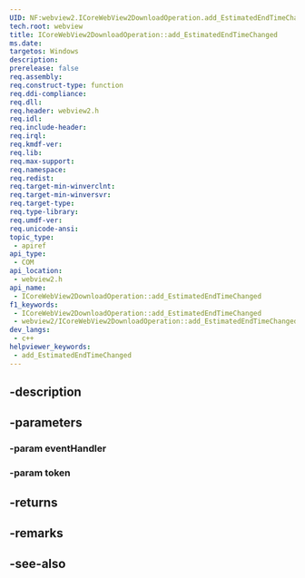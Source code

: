 ```yaml
---
UID: NF:webview2.ICoreWebView2DownloadOperation.add_EstimatedEndTimeChanged
tech.root: webview
title: ICoreWebView2DownloadOperation::add_EstimatedEndTimeChanged
ms.date: 
targetos: Windows
description: 
prerelease: false
req.assembly: 
req.construct-type: function
req.ddi-compliance: 
req.dll: 
req.header: webview2.h
req.idl: 
req.include-header: 
req.irql: 
req.kmdf-ver: 
req.lib: 
req.max-support: 
req.namespace: 
req.redist: 
req.target-min-winverclnt: 
req.target-min-winversvr: 
req.target-type: 
req.type-library: 
req.umdf-ver: 
req.unicode-ansi: 
topic_type:
 - apiref
api_type:
 - COM
api_location:
 - webview2.h
api_name:
 - ICoreWebView2DownloadOperation::add_EstimatedEndTimeChanged
f1_keywords:
 - ICoreWebView2DownloadOperation::add_EstimatedEndTimeChanged
 - webview2/ICoreWebView2DownloadOperation::add_EstimatedEndTimeChanged
dev_langs:
 - c++
helpviewer_keywords:
 - add_EstimatedEndTimeChanged
---
```


## -description

## -parameters

### -param eventHandler

### -param token

## -returns

## -remarks

## -see-also

